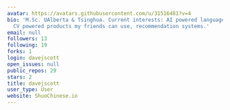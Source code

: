```yaml
---
avatar: https://avatars.githubusercontent.com/u/31516481?v=4
bio: 'M.Sc. UAlberta & Tsinghua. Current interests: AI powered language learning (shuoChinese.io),
  CV powered products my friends can use, recommendation systems.'
email: null
followers: 13
following: 19
forks: 1
login: davejscott
open_issues: null
public_repos: 29
stars: 2
title: davejscott
user_type: User
website: ShuoChinese.io
---
```

